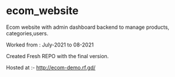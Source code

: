 # ecom_website
Ecom website with admin dashboard backend to manage products, categories,users.

Worked from : July-2021 to 08-2021

Created Fresh REPO with the final version.

Hosted at :- http://ecom-demo.rf.gd/
